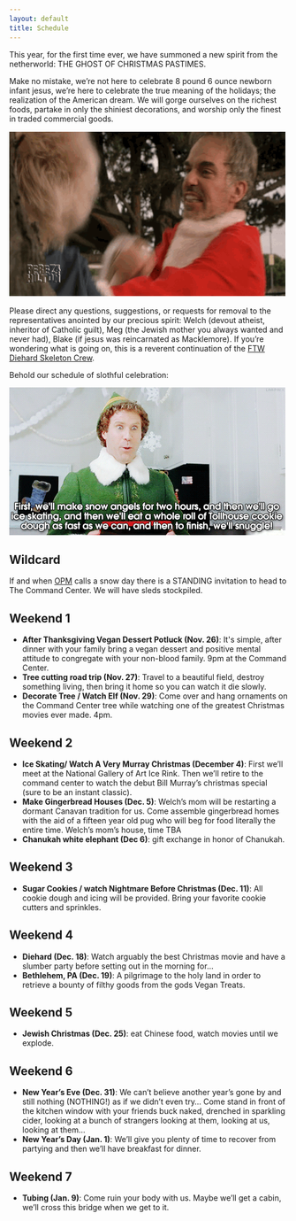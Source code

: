 ```yaml
---
layout: default
title: Schedule
---
```


This year, for the first time ever, we have summoned a new spirit from the netherworld: THE GHOST OF CHRISTMAS PASTIMES.

Make no mistake, we’re not here to celebrate 8 pound 6 ounce newborn infant jesus, we’re here to celebrate the true meaning of the holidays; the realization of the American dream. We will gorge ourselves on the richest foods, partake in only the shiniest decorations, and worship only the finest in traded commercial goods.

![Bad Santa!](/img/bad-santa.gif)

Please direct any questions, suggestions, or requests for removal to the representatives anointed by our precious spirit: Welch (devout atheist, inheritor of Catholic guilt), Meg (the Jewish mother you always wanted and never had), Blake (if jesus was reincarnated as Macklemore). If you’re wondering what is going on, this is a reverent continuation of the [FTW Diehard Skeleton Crew](https://ftwdiehardskeletoncrew.wordpress.com/).

Behold our schedule of slothful celebration:

![Buddy the elf makes a schedule!](/img/buddy-schedule.gif)

## Wildcard

If and when [OPM](https://www.opm.gov/) calls a snow day there is a STANDING invitation to head to The Command Center. We will have sleds stockpiled.

## Weekend 1

- **After Thanksgiving Vegan Dessert Potluck (Nov. 26)**: It's simple, after dinner with your family bring a vegan dessert and positive mental attitude to congregate with your non-blood family. 9pm at the Command Center.
- **Tree cutting road trip (Nov. 27)**: Travel to a beautiful field, destroy something living, then bring it home so you can watch it die slowly.
- **Decorate Tree / Watch Elf (Nov. 29)**: Come over and hang ornaments on the Command Center tree while watching one of the greatest Christmas movies ever made. 4pm.

## Weekend 2

- **Ice Skating/ Watch A Very Murray Christmas (December 4)**: First we’ll meet at the National Gallery of Art Ice Rink. Then we’ll retire to the command center to watch the debut Bill Murray’s christmas special (sure to be an instant classic).
- **Make Gingerbread Houses (Dec. 5)**: Welch’s mom will be restarting a dormant Canavan tradition for us. Come assemble gingerbread homes with the aid of a fifteen year old pug who will beg for food literally the entire time. Welch’s mom’s house, time TBA
- **Chanukah white elephant (Dec 6)**: gift exchange in honor of Chanukah.

## Weekend 3

- **Sugar Cookies / watch Nightmare Before Christmas (Dec. 11)**: All cookie dough and icing will be provided. Bring your favorite cookie cutters and sprinkles.

## Weekend 4

- **Diehard (Dec. 18)**: Watch arguably the best Christmas movie and have a slumber party before setting out in the morning for...
- **Bethlehem, PA (Dec. 19)**: A pilgrimage to the holy land in order to retrieve a bounty of filthy goods from the gods Vegan Treats.

## Weekend 5
- **Jewish Christmas (Dec. 25)**: eat Chinese food, watch movies until we explode.

## Weekend 6

- **New Year’s Eve (Dec. 31)**: We can’t believe another year’s gone by and still nothing (NOTHING!) as if we didn’t even try… Come stand in front of the kitchen window with your friends buck naked, drenched in sparkling cider, looking at a bunch of strangers looking at them, looking at us, looking at them…
- **New Year’s Day (Jan. 1)**: We’ll give you plenty of time to recover from partying and then we’ll have breakfast for dinner.

## Weekend 7
- **Tubing (Jan. 9)**: Come ruin your body with us. Maybe we’ll get a cabin, we’ll cross this bridge when we get to it.

